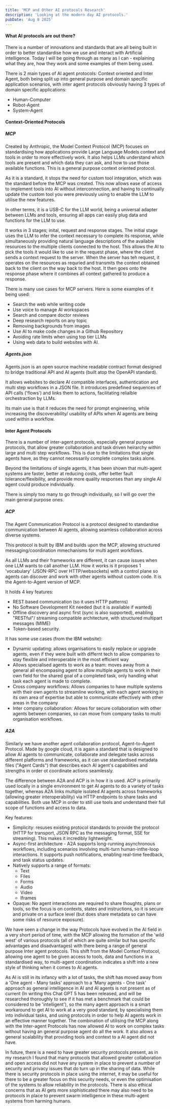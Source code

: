 ```yaml
---
title: 'MCP and Other AI protocols Research'
description: 'Looking at the modern day AI protocols.'
pubDate: 'Aug 8 2025'
---
```


#### What AI protocols are out there?

There is a number of innovations and standards that are all being built in order to better standardise how we use and interact with Artificial intelligence. Today I will be going through as many as I can - explaining what they are, how they work and some examples of them being used.

There is 2 main types of AI agent protocols: Context oriented and Inter Agent, both being split up into general purpose and domain specific application scenarios, with inter agent protocols obviously having 3 types of domain specific applications:
- Human-Computer
- Robot-Agent
- System-Agent

#### Context-Oriented Protocols

##### MCP

Created by Anthropic, the Model Context Protocol (MCP) focuses on standardising how applications provide Large Language Models context and tools in order to more effectively work. It also helps LLMs understand which tools are present and which data they can ask, and how to use those available functions. This is a general purpose context oriented protocol.

As it is a standard, it stops the need for custom tool integration, which was the standard before the MCP was created. This now allows ease of access to implement tools into AI without interconnection, and having to continually update the custom tool you were previously using to enable the LLM to utilise the new features.

In other terms, it is a USB-C for the LLM world, being a universal adapter between LLMs and tools, ensuring all apps can easily plug data and functions for the LLM to use.

It works in 3 stages; inital, request and response stages. The initial stage uses the LLM to infer the context necessary to complete its response, while simultaneously providing natural language descriptions of the available resources to the multiple clients connected to the host. This allows the AI to pick the tools it would like to use in the request phase, where the client sends a context request to the server. When the server has teh request, it operates on the resources as requried and transmits the context obtained back to the client on the way back to the host. It then goes onto the response phase where it combines all context gathered to produce a response.

There is many use cases for MCP servers. Here is some examples of it being used:
- Search the web while writing code
- Use voice to manage AI workspaces
- Search and compare doctor reviews
- Deep research reports on any topic
- Removing backgrounds from images
- Use AI to make code changes in a Github Repository
- Avoiding rate limits when using top tier LLMs
- Using web data to build websites with AI.

##### Agents.json

Agents.json is an open source machine readable contract format designed to bridge traditional API and AI agents (built atop the OpenAPI standard).

It allows websites to declare AI compatible interfaces, authentication and multi step workflows in a JSON file. It introduces predefined sequences of API calls ('flows') and links them to actions, facilitating relialble orchestraction by LLMs. 

Its main use is that it reduces the need for prompt engineering, while increasing the discoverability/ usability of APIs when AI agents are being used within a workflow.

#### Inter Agent Protocols

There is a number of inter-agent protocols, especially general purpose protocols, that allow greater collaboration and task driven heirarchy within large and multi step workflows. This is due to the limitations that single agents have, as they cannot necessarily complete complex tasks alone.

Beyond the limitations of single agents, it has been shown that multi-agent systems are faster, better at reducing costs, offer better fault tolerance/flexibility, and provide more quality responses than any single AI agent could produce individually.

There is simply too many to go through individually, so I will go over the main general purpose ones. 

##### ACP

The Agent Communication Protocol is a protocol designed to standardise communication between AI agents, allowing seamless collaboration across diverse systems. 

This protocol is built by IBM and builds upon the MCP, allowing structured messaging/coordination mmechanisms for multi agent workflows. 

As all LLMs and their frameworks are different, it can cause issues when one LLM wants to call another LLM. How it works is it proposes 1 'vocabulary' (JSON-RPC over HTTP/websockets) with a control plane so agents can discover and work with other agents without custom code. It is the Agent-to-Agent version of MCP.

It holds 4 key features:
- REST based communication (so it uses HTTP patterns)
- No Software Development Kit needed (but it is available if wanted)
- Offline discovery and async first (sync is also supported), enabling "RESTful"/ streaming compatible architecture, with structured multipart messages (MIME)
- Token-based security.

It has some use cases (from the IBM website):
- Dynamic updating: allows organisations to easily replace or upgrade agents, even if they were built with differnt tech to allow companies to stay flexible and interoperable in the most efficient way
- Allows specialised agents to work as a team: moves away from a general all encompasing agent to allow multiple agents to work in their own field for the shared goal of a completed task, only handling what task each agent is made to complete.
- Cross company workflows: Allows companies to have multiple systems with their own agents to streamline working, with each agent working in its own area of expertise but able to communicate effectively with other areas in the company
- Inter company collaboration: Allows for secure collaboration with other agents between companies, so can move from company tasks to multi organisation workflows.

##### A2A

Similarly we have another agent collaboration protocol, Agent-to-Agent Protocol. Made by google cloud, it is again a standard that is designed to allow AI agents to communicate, collaborate and delegate tasks across different platforms and frameworks, as it can use standardised metadata files ("Agent Cards") that describes each AI agent's capabilities and strengths in order ot coordinate actions seamlessly.

The difference between A2A and ACP is in how it is used. ACP is primarily used locally in a single environment to get AI agents to do a variety of tasks together, whereas A2A links multiple isolated AI agents across frameworks (allowing greater interoperability) via HTTP endpoints to share tasks and capabilities. Both use MCP in order to still use tools and understand their full scope of functions and access to data.

Key features:

- Simplicity: resuses existing protocol standards to provide the protocol (HTTP for transport, JSON RPC as the messaging format, SSE for streaming). This makes it incredibly lightweight.
- Async-first architecture - A2A supports long-running asynchronous workflows, including scenarios involving multi-turn human-inthe-loop interactions. It supports push notifications, enabling real-time feedback, and task status updates.
- Natively supports a range of formats:
    - Text
    - Files
    - Forms
    - Audio
    - Video
    - Iframes
- Opaque: No agent interactions are required to share thoughts, plans or tools, so the focus is on contexts, states and instructions, so it is secure and private on a surface level (but does share metadata so can have some risks of resource exposure).

We have seen a change in the way Protocols have evolved in the AI field in a very short period of time, with the MCP allowing the formation of the 'wild west' of various protocols (all of which are quite similar but has specific advantages and disadvantages) with there being a range of general purpose Inter agent protocols. This shift from the Model Context Protocol, allowing one agent to be given access to tools, data and functions in a standardised way, to multi-agent coordination indicates a shift into a new style of thinking when it comes to AI agents. 

As AI is still in its infancy with a lot of tasks, the shift has moved away from a 'One agent - Many tasks' approach to a 'Many agents - One task' approach as general intelligence in AI and AI agents is not present as of current (In writing this Chat GPT 5 has been released, and will be researched thoroughly to see if it has met a benchmark that could be considered to be 'intelligent'), so the many agent approach is a smart workaround to get AI to work at a very good standard, by specialising them into individual tasks, and using protocols in order to help AI agents work in an effective manner together. The combination of utilising the MCP along with the Inter-agent Protocols has now allowed AI to work on complex tasks without having an general purpose agent do all the work. It also allows a general scalability that providing tools and context to a AI agent did not have.

In future, there is a need to have greater security protocols present, as in my research I found that many protocols that allowed greater collaboration and open access did not have any system in place to prevent a number of security and privacy issues that do turn up in the sharing of data. While there is security protocols in place using the internet, it may be useful for there to be a greater focus on this security needs, or even the optimisation of the systems to allow reliability in the protocols. There is also ethical concerns that as AI gets more sophisticated there may also need to be protocols in place to prevent swarm intelligence in these multi-agent systems from harming humans.